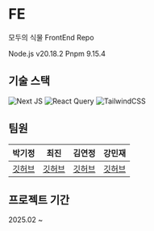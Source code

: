 # FE

모두의 식물 FrontEnd Repo

Node.js v20.18.2
Pnpm 9.15.4

## 기술 스택

![Next JS](https://img.shields.io/badge/Next-black?style=for-the-badge&logo=next.js&logoColor=white)
![React Query](https://img.shields.io/badge/-React%20Query-FF4154?style=for-the-badge&logo=react%20query&logoColor=white)
![TailwindCSS](https://img.shields.io/badge/tailwindcss-%2338B2AC.svg?style=for-the-badge&logo=tailwind-css&logoColor=white)

## 팀원

| 박기정                               | 최진                                  | 김연정                               | 강민재                                     |
| ------------------------------------ | ------------------------------------- | ------------------------------------ | ------------------------------------------ |
| [깃허브](https://github.com/rlwjd31) | [깃허브](https://github.com/gogleset) | [깃허브](https://github.com/yeooonn) | [깃허브](https://github.com/minijae011030) |

## 프로젝트 기간

2025.02 ~
